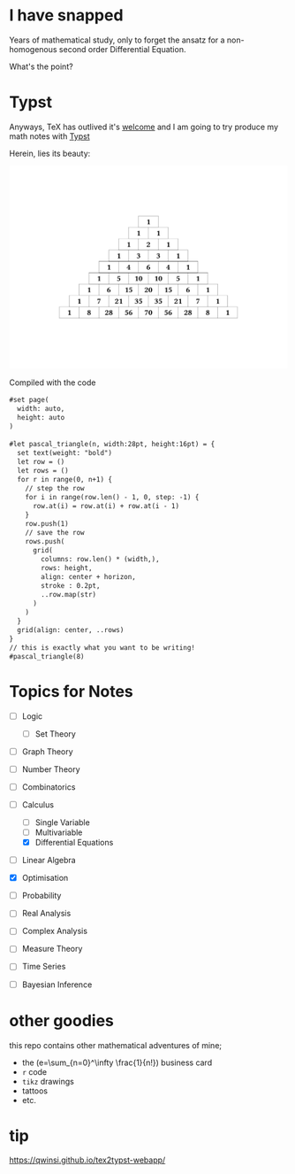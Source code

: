 # I have snapped

Years of mathematical study, only to forget the ansatz for a non-homogenous second order Differential Equation.

What's the point?

# Typst

Anyways, TeX has outlived it's [welcome](https://github.com/abaj8494/LaTeX) and I am going to try produce my math notes with [Typst](https://typst.app/)

Herein, lies its beauty:

![Pascal](./tutorial/pascal.svg)

Compiled with the code
```typst
#set page(
  width: auto,
  height: auto
)

#let pascal_triangle(n, width:28pt, height:16pt) = {
  set text(weight: "bold")
  let row = ()
  let rows = ()
  for r in range(0, n+1) {
    // step the row
    for i in range(row.len() - 1, 0, step: -1) {
      row.at(i) = row.at(i) + row.at(i - 1)
    }
    row.push(1)
    // save the row
    rows.push(
      grid(
        columns: row.len() * (width,),
        rows: height,
        align: center + horizon,
        stroke : 0.2pt,
        ..row.map(str)
      )
    )
  }
  grid(align: center, ..rows)
}
// this is exactly what you want to be writing!
#pascal_triangle(8)
```

# Topics for Notes

- [ ] Logic
  - [ ] Set Theory
- [ ] Graph Theory
- [ ] Number Theory
- [ ] Combinatorics
- [ ] Calculus
  - [ ] Single Variable
  - [ ] Multivariable
  - [X] Differential Equations
- [ ] Linear Algebra
- [X] Optimisation
- [ ] Probability
- [ ] Real Analysis
- [ ] Complex Analysis
- [ ] Measure Theory
- [ ] Time Series
- [ ] Bayesian Inference


# other goodies

this repo contains other mathematical adventures of mine; 
- the \(e=\sum_{n=0}^\infty \frac{1}{n!}\) business card
- `r` code
- `tikz` drawings
- tattoos
- etc.

# tip

https://qwinsi.github.io/tex2typst-webapp/
